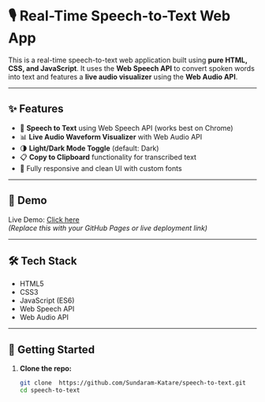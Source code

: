 # 🎙️ Real-Time Speech-to-Text Web App

This is a real-time speech-to-text web application built using **pure HTML, CSS, and JavaScript**. It uses the **Web Speech API** to convert spoken words into text and features a **live audio visualizer** using the **Web Audio API**.

---

## ✨ Features

- 🎤 **Speech to Text** using Web Speech API (works best on Chrome)
- 📊 **Live Audio Waveform Visualizer** with Web Audio API
- 🌗 **Light/Dark Mode Toggle** (default: Dark)
- 📋 **Copy to Clipboard** functionality for transcribed text
- 🧠 Fully responsive and clean UI with custom fonts

---

## 📸 Demo

Live Demo: [Click here](#)  
*(Replace this with your GitHub Pages or live deployment link)*

---

## 🛠️ Tech Stack

- HTML5
- CSS3
- JavaScript (ES6)
- Web Speech API
- Web Audio API

---

## 🚀 Getting Started

1. **Clone the repo:**
   ```bash
   git clone  https://github.com/Sundaram-Katare/speech-to-text.git
   cd speech-to-text
